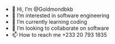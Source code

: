 - 👋 Hi, I’m @Goldmondbkb
- 👀 I’m interested in software engineering
- 🌱 I’m currently learning coding
- 💞️ I’m looking to collaborate on software
- 📫 How to reach me +233 20 793 1835

<!---
Goldmondbkb/Goldmondbkb is a ✨ special ✨ repository because its `README.md` (this file) appears on your GitHub profile.
You can click the Preview link to take a look at your changes.
--->
